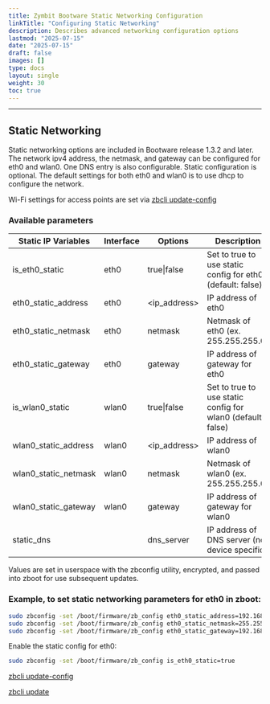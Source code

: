```yaml
---
title: Zymbit Bootware Static Networking Configuration
linkTitle: "Configuring Static Networking"
description: Describes advanced networking configuration options
lastmod: "2025-07-15"
date: "2025-07-15"
draft: false
images: []
type: docs
layout: single
weight: 30
toc: true
---
```


-----

## Static Networking

Static networking options are included in Bootware release 1.3.2 and later. The network ipv4 address, the netmask, and gateway can be configured for eth0 and wlan0. One DNS entry is also configurable. Static configuration is optional. The default settings for both eth0 and wlan0 is to use dhcp to configure the network.  

Wi-Fi settings for access points are set via [zbcli update-config](../../zbcli/update-config)

### Available parameters

| Static IP Variables | Interface | Options | Description |
|---------------------|-----------|---------|-------------|
| is_eth0_static | eth0 | true\|false | Set to true to use static config for eth0 (default: false) |
| eth0_static_address | eth0 | <ip_address> | IP address of eth0 |
| eth0_static_netmask | eth0 | netmask | Netmask of eth0 (ex. 255.255.255.0) |
| eth0_static_gateway | eth0 | gateway | IP address of gateway for eth0 |
| is_wlan0_static | wlan0 | true\|false | Set to true to use static config for wlan0 (default: false) |
| wlan0_static_address | wlan0 | <ip_address> | IP address of wlan0 |
| wlan0_static_netmask | wlan0 | netmask | Netmask of wlan0 (ex. 255.255.255.0) |
| wlan0_static_gateway | wlan0 | gateway | IP address of gateway for wlan0 |
| static_dns | | dns_server | IP address of DNS server (not device specific) |

Values are set in userspace with the zbconfig utility, encrypted, and passed into zboot for use subsequent updates. 

### Example, to set static networking parameters for eth0 in zboot:

```bash
sudo zbconfig -set /boot/firmware/zb_config eth0_static_address=192.168.100.100
sudo zbconfig -set /boot/firmware/zb_config eth0_static_netmask=255.255.255.0
sudo zbconfig -set /boot/firmware/zb_config eth0_static_gateway=192.168.100.1
```

Enable the static config for eth0:

```bash
sudo zbconfig -set /boot/firmware/zb_config is_eth0_static=true
```


[zbcli update-config](../../zbcli/update-config)

[zbcli update](../../zbcli/update)
